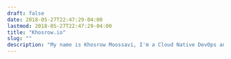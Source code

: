```yaml
---
draft: false
date: 2018-05-27T22:47:29-04:00
lastmod: 2018-05-27T22:47:29-04:00
title: "Khosrow.io"
slug: ""
description: "My name is Khosrow Moossavi, I'm a Cloud Native DevOps and Rock Climber."
---
```

